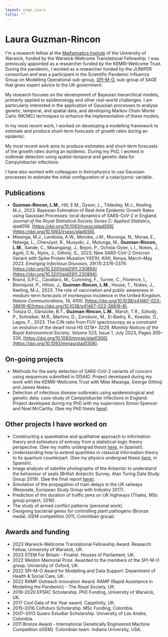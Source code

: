 ```yaml
---
layout: page_Laura
title: ""
---
```


# Laura Guzman-Rincon

I'm a research fellow at the [Mathematics Insitute](https://warwick.ac.uk/fac/sci/maths/) of the University of Warwick, funded by the Warwick-Wellcome Translational Fellowship. I was previously appointed as a researcher funded by the KEMRI-Wellcome Trust. During the pandemic, I worked as a researcher funded by the JUNIPER consortium and was a participant in the Scientific Pandemic Influenza Group on Modelling Operational sub-group, [SPI-M-O](https://www.gov.uk/government/groups/scientific-pandemic-influenza-subgroup-on-modelling), sub-group of SAGE that gives expert advice to the UK government.

My research focuses on the development of Bayesian hierarchical models, primarily applied to epidemiology and other real-world challenges. I am particularly interested in the application of Gaussian processes to analyse genetic, temporal, and spatial data, and developing Markov Chain Monte Carlo (MCMC) techniques to enhance the implementation of these models.

In my most recent work, I worked on developing a modelling framework to estimate and produce short-term forecasts of growth rates during an epidemic.

My most recent work aims to produce estimates and short-term forecasts of the growth rates during an epidemic. During my PhD, I worked in outbreak detection using spatial-temporal and genetic data for Campylobacter infections.

I have also worked with colleagues in Astrophysics to use Gaussian processes to estimate the initial configuration of a cataclysmic variable.

## Publications

- **Guzman-Rincon, L.M.**, Hill, E.M., Dyson, L., Tildesley, M.J., Keeling, M.J., 2023. Bayesian Estimation of Real-time Epidemic Growth Rates using Gaussian Processes: local dynamics of SARS-CoV-2 in England. _Journal of the Royal Statistical Society Series C: Applied Statistics_, qlad056. [https://doi.org/10.1093/jrsssc/qlad056](https://doi.org/10.1093/jrsssc/qlad056).
- Mwanga, M.J., Lambisia, A.W., Morobe, J.M., Murunga, N., Moraa, E., Ndwiga, L., Cheruiyot, R., Musyoki, J., Mutunga, M., **Guzman-Rincon, L.M.**, Sande, C., Mwangangi, J., Bejon, P., Ochola-Oyier, L.I., Nokes, J., Agoti, C.N., Nyiro, J., Githinji, G., 2023. New SARS-CoV-2 Omicron Variant with Spike Protein Mutation Y451H, Kilifi, Kenya, March–May 2023. _Emerging Infectious Diseases_, 29(11):2376-2379. [https://doi.org/10.3201/eid2911.230894](https://doi.org/10.3201/eid2911.230894).
- Brand, S.P.C., Cavallaro, M., Cumming, F., Turner, C., Florence, I., Blomquist, P., Hilton, J., **Guzman-Rincon, L.M.**, House, T., Nokes, J., Keeling, M.J., 2023. The role of vaccination and public awareness in medium-term forecasts of monkeypox incidence in the United Kingdom. _Nature Communications_, 14, 4100. [https://doi.org/10.1038/s41467-023-38816-8](https://doi.org/10.1038/s41467-023-38816-8).
- Toloza O., Gänsicke, B.T., **Guzman-Rincon, L.M.**, Marsh, T.R., Szkody, P., Schreiber, M.R., Martino, D., Zorotovic, M., El-Badry, K., Koester, D., Lagos, F., 2023. The C/N ratio from FUV spectroscopy as a constraint on evolution of the dwarf nova HS 0218+ 3229, _Monthly Notices of the Royal Astronomical Society_, Volume 523, Issue 1, July 2023, Pages 305–326, [https://doi.org/10.1093/mnras/stad1306](https://doi.org/10.1093/mnras/stad1306).

## On-going projects
- Methods for the early detection of SARS-CoV-2 variants of concern using sequences submitted in GISAID. Project developed during my work with the KEMRI-Wellcome Trust with Mike Mwanga, George Githinji and James Nokes.
- Detection of infectious disease outbreaks using epidemiological and genetic data: case-study of Campylobacter infections in England. Project developed during my PhD with my supervisors Simon Spencer and Noel McCarthy. (See my PhD thesis [here](https://wrap.warwick.ac.uk/153848/1/WRAP_Theses_Guzman_Rincon_2020.pdf)).

## Other projects I have worked on

- Constructing a quantitative and qualitative approach to information theory and estimators of entropy from a statistical-logic theory perspective. (See my maths undergrad thesis [here](https://warwick.ac.uk/fac/sci/mathsys/people/students/mathsysi/guzmanrincon/tesismate.pdf), in Spanish).
- Understanding how to extend quantities in classical information theory to its quantum counterpart. (See my physics undergrad thesis [here](https://warwick.ac.uk/fac/sci/mathsys/people/students/mathsysi/guzmanrincon/tesisfisica.pdf), in Spanish).
- Image analysis of satellite photographs of the Antarctic to understand the behaviour of seals (British Antarctic Survey, Alan Turing Data Study Group 2019). (See the final report [here](https://www.turing.ac.uk/sites/default/files/2020-02/the_alan_turing_institute_data_study_group_final_report_-_british_antarctic_survey.pdf)).
- Simulation of the propagation of train delays in the UK railways (Resonate, European Study Group with Industry 2017).
- Prediction of the duration of traffic jams on UK highways (Thales, MSc group project, 2016).
- The study of armed conflict patterns (personal work).
- Designing bacterial genes for controlling plant pathogens (Bronze medal, iGEM competition 2011, Colombian group).

## Awards and funding

- 2023 Warwick-Wellcome Translational Fellowship Award. Research Fellow, University of Warwick, UK.
- 2023 STEM For Britain - Finalist. Houses of Parliament, UK.
- 2022 Weldon Memorial Prize. Awarded to the members of the SPI-M-O group. University of Oxford, UK.
- 2022 SPI-M-O Award for Modelling and Data Support. Department of Health & Social Care, UK.
- 2022 RAMP Outreach Innovation Award. RAMP (Rapid Assistance in Modelling the Pandemic) - The Royal Society, UK.
- 2016–2020 EPSRC Scholarship. PhD Funding, University of Warwick, UK.
- 2017 Cool Data of the Year award. Cappfinity, UK.
- 2015–2016 Colfuturo Scholarship. MSc Funding, Colombia.
- 2007–2013 Quiero Estudiar Scholarship. University of Los Andes, Colombia.
- 2011 Bronze Award - International Genetically Engineered Machine Competition (iGEM). Colombian team. Indiana University, USA.
